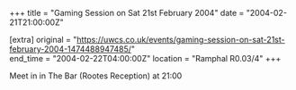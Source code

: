 +++
title = "Gaming Session on Sat 21st February 2004"
date = "2004-02-21T21:00:00Z"

[extra]
original = "https://uwcs.co.uk/events/gaming-session-on-sat-21st-february-2004-1474488947485/"    
end_time = "2004-02-22T04:00:00Z"
location = "Ramphal R0.03/4"
+++

Meet in in The Bar (Rootes Reception) at 21:00

